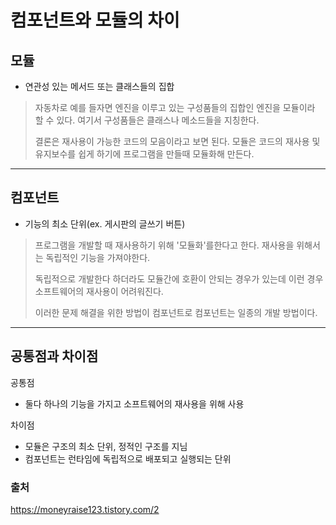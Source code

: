 컴포넌트와 모듈의 차이
==

## 모듈

- 연관성 있는 메서드 또는 클래스들의 집합

> 자동차로 예를 들자면 엔진을 이루고 있는 구성품들의 집합인 엔진을 모듈이라 할 수 있다.
> 여기서 구성품들은 클래스나 메소드들을 지칭한다.
>
> 결론은 재사용이 가능한 코드의 모음이라고 보면 된다.
> 모듈은 코드의 재사용 및 유지보수를 쉽게 하기에 프로그램을 만들때 모듈화해 만든다.
---

## 컴포넌트

- 기능의 최소 단위(ex. 게시판의 글쓰기 버튼)

> 프로그램을 개발할 때 재사용하기 위해 '모듈화'를한다고 한다.
> 재사용을 위해서는 독립적인 기능을 가져야한다.
>
> 독립적으로 개발한다 하더라도 모듈간에 호환이 안되는 경우가 있는데 이런 경우 소프트웨어의 재사용이 어려워진다.
>
> 이러한 문제 해결을 위한 방법이 컴포넌트로 컴포넌트는 일종의 개발 방법이다.
---

## 공통점과 차이점

공통점

- 둘다 하나의 기능을 가지고 소프트웨어의 재사용을 위해 사용

차이점

- 모듈은 구조의 최소 단위, 정적인 구조를 지님
- 컴포넌트는 런타임에 독립적으로 배포되고 실행되는 단위

### 출처

https://moneyraise123.tistory.com/2
